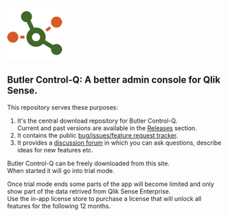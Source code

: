 ![butler-control-q-logo](./icon_128x128.png "Butler Control-Q logo")

## Butler Control-Q: A better admin console for Qlik Sense.


This repository serves these purposes:

1. It's the central download repository for Butler Control-Q.  
   Current and past versions are available in the [Releases](https://github.com/ptarmiganlabs/butler-control-q-public/releases) section.
2. It contains the public [bug/issues/feature request tracker](https://github.com/ptarmiganlabs/butler-control-q-public/issues).
3. It provides a [discussion forum](https://github.com/ptarmiganlabs/butler-control-q-public/discussions) in which you can ask questions, describe ideas for new features etc.


Butler Control-Q can be freely downloaded from this site.  
When started it will go into trial mode.  

Once trial mode ends some parts of the app will become limited and only show part of the data retrived from Qlik Sense Enterprise.  
Use the in-app license store to purchase a license that will unlock all features for the following 12 months.
